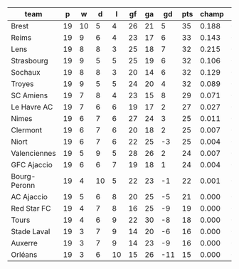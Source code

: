 |     team     | p  | w  | d  | l  | gf | ga | gd  | pts | champ | top2  | top3  | top4  |  5-7  | bot4  | bot3  | bot2  |
|--------------|----|----|----|----|----|----|-----|-----|-------|-------|-------|-------|-------|-------|-------|-------|
| Brest        | 19 | 10 |  5 |  4 | 26 | 21 |   5 |  35 | 0.188 | 0.348 | 0.485 | 0.598 | 0.248 | 0.000 | 0.000 | 0.000|
| Reims        | 19 |  9 |  6 |  4 | 23 | 17 |   6 |  33 | 0.143 | 0.279 | 0.408 | 0.521 | 0.270 | 0.001 | 0.001 | 0.000|
| Lens         | 19 |  8 |  8 |  3 | 25 | 18 |   7 |  32 | 0.215 | 0.380 | 0.514 | 0.623 | 0.236 | 0.000 | 0.000 | 0.000|
| Strasbourg   | 19 |  9 |  5 |  5 | 25 | 19 |   6 |  32 | 0.106 | 0.219 | 0.330 | 0.445 | 0.282 | 0.002 | 0.000 | 0.000|
| Sochaux      | 19 |  8 |  8 |  3 | 20 | 14 |   6 |  32 | 0.129 | 0.255 | 0.376 | 0.496 | 0.280 | 0.001 | 0.000 | 0.000|
| Troyes       | 19 |  9 |  5 |  5 | 24 | 20 |   4 |  32 | 0.089 | 0.193 | 0.299 | 0.409 | 0.288 | 0.002 | 0.001 | 0.000|
| SC Amiens    | 19 |  7 |  8 |  4 | 23 | 15 |   8 |  29 | 0.071 | 0.158 | 0.257 | 0.354 | 0.294 | 0.001 | 0.001 | 0.000|
| Le Havre AC  | 19 |  7 |  6 |  6 | 19 | 17 |   2 |  27 | 0.027 | 0.070 | 0.124 | 0.189 | 0.249 | 0.010 | 0.005 | 0.001|
| Nimes        | 19 |  6 |  7 |  6 | 27 | 24 |   3 |  25 | 0.011 | 0.029 | 0.059 | 0.100 | 0.193 | 0.032 | 0.014 | 0.005|
| Clermont     | 19 |  6 |  7 |  6 | 20 | 18 |   2 |  25 | 0.007 | 0.018 | 0.038 | 0.064 | 0.152 | 0.049 | 0.023 | 0.008|
| Niort        | 19 |  6 |  7 |  6 | 22 | 25 |  -3 |  25 | 0.004 | 0.014 | 0.026 | 0.047 | 0.115 | 0.078 | 0.039 | 0.015|
| Valenciennes | 19 |  5 |  9 |  5 | 28 | 26 |   2 |  24 | 0.007 | 0.019 | 0.042 | 0.075 | 0.152 | 0.051 | 0.024 | 0.010|
| GFC Ajaccio  | 19 |  6 |  6 |  7 | 19 | 18 |   1 |  24 | 0.004 | 0.015 | 0.030 | 0.053 | 0.133 | 0.061 | 0.028 | 0.012|
| Bourg-Peronn | 19 |  4 | 10 |  5 | 22 | 23 |  -1 |  22 | 0.001 | 0.003 | 0.009 | 0.017 | 0.067 | 0.152 | 0.086 | 0.038|
| AC Ajaccio   | 19 |  5 |  6 |  8 | 20 | 25 |  -5 |  21 | 0.000 | 0.001 | 0.002 | 0.004 | 0.022 | 0.343 | 0.229 | 0.126|
| Red Star FC  | 19 |  4 |  7 |  8 | 16 | 25 |  -9 |  19 | 0.000 | 0.000 | 0.001 | 0.002 | 0.009 | 0.508 | 0.368 | 0.225|
| Tours        | 19 |  4 |  6 |  9 | 22 | 30 |  -8 |  18 | 0.000 | 0.000 | 0.001 | 0.001 | 0.005 | 0.592 | 0.452 | 0.299|
| Stade Laval  | 19 |  3 |  7 |  9 | 14 | 20 |  -6 |  16 | 0.000 | 0.000 | 0.000 | 0.000 | 0.003 | 0.640 | 0.501 | 0.334|
| Auxerre      | 19 |  3 |  7 |  9 | 14 | 23 |  -9 |  16 | 0.000 | 0.000 | 0.000 | 0.001 | 0.003 | 0.652 | 0.517 | 0.354|
| Orléans      | 19 |  3 |  6 | 10 | 15 | 26 | -11 |  15 | 0.000 | 0.000 | 0.000 | 0.000 | 0.001 | 0.824 | 0.713 | 0.573|

